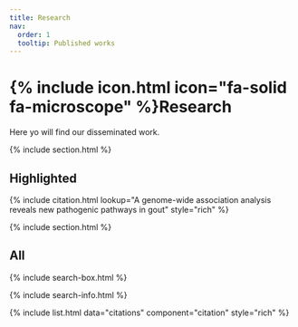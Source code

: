 ```yaml
---
title: Research
nav:
  order: 1
  tooltip: Published works
---
```


# {% include icon.html icon="fa-solid fa-microscope" %}Research

Here yo will find our disseminated work.

{% include section.html %}

## Highlighted

{% include citation.html lookup="A genome-wide association analysis reveals new pathogenic pathways in gout" style="rich" %}

{% include section.html %}

## All

{% include search-box.html %}

{% include search-info.html %}

{% include list.html data="citations" component="citation" style="rich" %}
